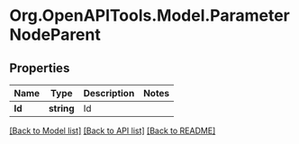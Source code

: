 # Org.OpenAPITools.Model.ParameterNodeParent

## Properties

Name | Type | Description | Notes
------------ | ------------- | ------------- | -------------
**Id** | **string** | Id | 

[[Back to Model list]](../README.md#documentation-for-models) [[Back to API list]](../README.md#documentation-for-api-endpoints) [[Back to README]](../README.md)

